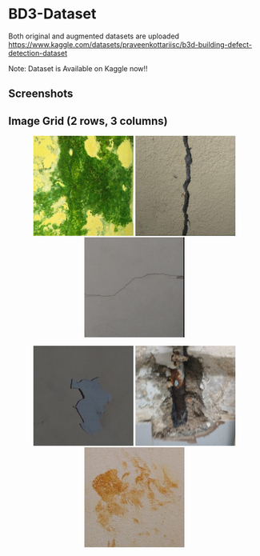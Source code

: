 # BD3-Dataset
Both original and augmented datasets are uploaded
https://www.kaggle.com/datasets/praveenkottariisc/b3d-building-defect-detection-dataset

Note: Dataset is Available on Kaggle now!!

## Screenshots

## Image Grid (2 rows, 3 columns)

<p align="center">
  <img src="example-imgs/cls00_441.jpg" width="200" />
  <img src="example-imgs/cls01_087.jpg" width="200" />
  <img src="example-imgs/cls02_031.jpg" width="200" />
</p>

<p align="center">
  <img src="example-imgs/cls03_018.jpg" width="200" />
  <img src="example-imgs/cls05_008.jpg" width="200" />
  <img src="example-imgs/cls06_082.jpg" width="200" />
</p>

